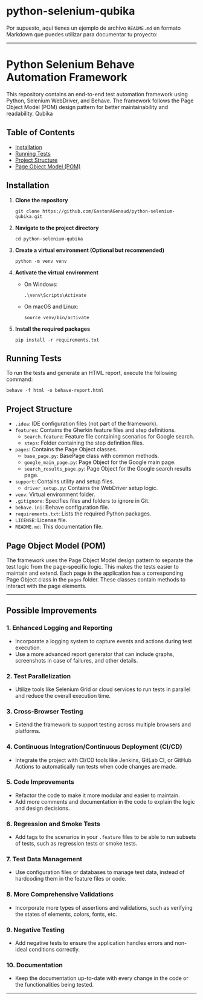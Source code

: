 # python-selenium-qubika

Por supuesto, aquí tienes un ejemplo de archivo `README.md` en formato Markdown que puedes utilizar para documentar tu proyecto:

---

# Python Selenium Behave Automation Framework

This repository contains an end-to-end test automation framework using Python, Selenium WebDriver, and Behave. The framework follows the Page Object Model (POM) design pattern for better maintainability and readability.
Qubika

## Table of Contents

- [Installation](#installation)
- [Running Tests](#running-tests)
- [Project Structure](#project-structure)
- [Page Object Model (POM)](#page-object-model-pom)

## Installation

1. **Clone the repository**

    ```
    git clone https://github.com/GastonAGenaud/python-selenium-qubika.git
    ```

2. **Navigate to the project directory**

    ```
    cd python-selenium-qubika
    ```

3. **Create a virtual environment (Optional but recommended)**

    ```
    python -m venv venv
    ```

4. **Activate the virtual environment**

    - On Windows:
        ```
        .\venv\Scripts\Activate
        ```
    - On macOS and Linux:
        ```
        source venv/bin/activate
        ```

5. **Install the required packages**

    ```
    pip install -r requirements.txt
    ```

## Running Tests

To run the tests and generate an HTML report, execute the following command:

```
behave -f html -o behave-report.html
```

## Project Structure

- `.idea`: IDE configuration files (not part of the framework).
- `features`: Contains the Gherkin feature files and step definitions.
    - `Search.feature`: Feature file containing scenarios for Google search.
    - `steps`: Folder containing the step definition files.
- `pages`: Contains the Page Object classes.
    - `base_page.py`: BasePage class with common methods.
    - `google_main_page.py`: Page Object for the Google main page.
    - `search_results_page.py`: Page Object for the Google search results page.
- `support`: Contains utility and setup files.
    - `driver_setup.py`: Contains the WebDriver setup logic.
- `venv`: Virtual environment folder.
- `.gitignore`: Specifies files and folders to ignore in Git.
- `behave.ini`: Behave configuration file.
- `requirements.txt`: Lists the required Python packages.
- `LICENSE`: License file.
- `README.md`: This documentation file.

## Page Object Model (POM)

The framework uses the Page Object Model design pattern to separate the test logic from the page-specific logic. This makes the tests easier to maintain and extend. Each page in the application has a corresponding Page Object class in the `pages` folder. These classes contain methods to interact with the page elements.

---

## Possible Improvements

### 1. Enhanced Logging and Reporting

- Incorporate a logging system to capture events and actions during test execution.
- Use a more advanced report generator that can include graphs, screenshots in case of failures, and other details.

### 2. Test Parallelization

- Utilize tools like Selenium Grid or cloud services to run tests in parallel and reduce the overall execution time.

### 3. Cross-Browser Testing

- Extend the framework to support testing across multiple browsers and platforms.

### 4. Continuous Integration/Continuous Deployment (CI/CD)

- Integrate the project with CI/CD tools like Jenkins, GitLab CI, or GitHub Actions to automatically run tests when code changes are made.

### 5. Code Improvements

- Refactor the code to make it more modular and easier to maintain.
- Add more comments and documentation in the code to explain the logic and design decisions.

### 6. Regression and Smoke Tests

- Add tags to the scenarios in your `.feature` files to be able to run subsets of tests, such as regression tests or smoke tests.

### 7. Test Data Management

- Use configuration files or databases to manage test data, instead of hardcoding them in the feature files or code.

### 8. More Comprehensive Validations

- Incorporate more types of assertions and validations, such as verifying the states of elements, colors, fonts, etc.

### 9. Negative Testing

- Add negative tests to ensure the application handles errors and non-ideal conditions correctly.

### 10. Documentation

- Keep the documentation up-to-date with every change in the code or the functionalities being tested.

---

